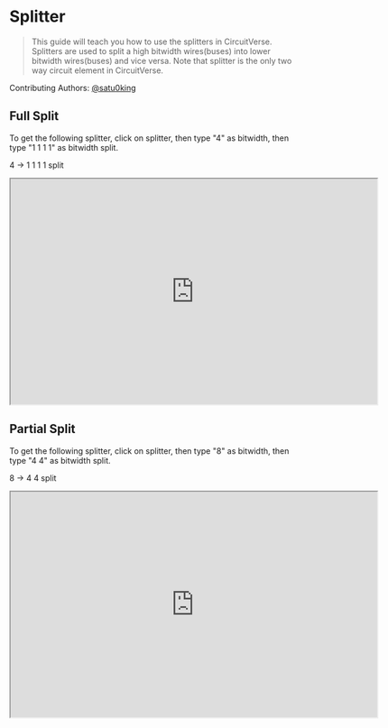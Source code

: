 # Splitter

> This guide will teach you how to use the splitters in CircuitVerse. Splitters are used to split a high bitwidth wires(buses) into lower bitwidth wires(buses) and vice versa. Note that splitter is the only two way circuit element in CircuitVerse.

Contributing Authors: [@satu0king](https://github.com/satu0king/)

## Full Split

To get the following splitter, click on splitter, then type "4" as bitwidth, then type "1 1 1 1" as bitwidth split.

4 -> 1 1 1 1 split
<iframe width="650px" height="400px" src="https://circuitverse.org/simulator/embed/1959" id="projectPreview" scrolling="no" webkitAllowFullScreen mozAllowFullScreen allowFullScreen> </iframe>

## Partial Split

To get the following splitter, click on splitter, then type "8" as bitwidth, then type "4 4" as bitwidth split.

8 -> 4 4 split
<iframe width="650px" height="400px" src="https://circuitverse.org/simulator/embed/1960" id="projectPreview" scrolling="no" webkitAllowFullScreen mozAllowFullScreen allowFullScreen> </iframe>
